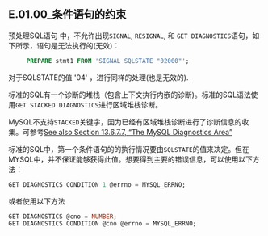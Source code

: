 ## E.01.00_条件语句的约束

预处理SQL语句 中，不允许出现`SIGNAL`, `RESIGNAL`, 和 `GET DIAGNOSTICS`语句，如下所示，语句是无法执行的(无效)：
```sql
     PREPARE stmt1 FROM 'SIGNAL SQLSTATE "02000"';
``` 
对于SQLSTATE的值 '04' ，进行同样的处理(也是无效的).
 
标准的SQL有一个诊断的堆栈（包含上下文执行内嵌的诊断)。标准的SQL语法使用`GET STACKED DIAGNOSTICS`进行区域堆栈诊断。
 
MySQL不支持`STACKED`关键字，因为已经有区域堆栈诊断进行了诊断信息的收集。可参考[See also Section 13.6.7.7, “The MySQL
Diagnostics Area”](./13.06.07_Condition_Handling.md)
 
标准的SQL中，第一个条件语句的的执行情况要由`SQLSTATE`的值来决定。但在MYSQL中，并不保证能够获得此值。想要得到主要的错误信息，可以使用以下方法：
```sql
GET DIAGNOSTICS CONDITION 1 @errno = MYSQL_ERRNO;
``` 
  或者使用以下方法
```sql
GET DIAGNOSTICS @cno = NUMBER;
GET DIAGNOSTICS CONDITION @cno @errno = MYSQL_ERRNO;
``` 